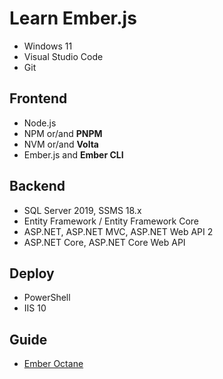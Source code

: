 # Learn Ember.js
+ Windows 11
+ Visual Studio Code
+ Git

## Frontend
+ Node.js
+ NPM or/and **PNPM**
+ NVM or/and **Volta**
+ Ember.js and **Ember CLI**

## Backend
+ SQL Server 2019, SSMS 18.x
+ Entity Framework / Entity Framework Core
+ ASP.NET, ASP.NET MVC, ASP.NET Web API 2
+ ASP.NET Core, ASP.NET Core Web API

## Deploy
+ PowerShell
+ IIS 10

## Guide
+ [Ember Octane](https://docs.google.com/document/d/1ZWpz5-wh8YMKaQULVg3YMxKvpL22ghYpTKwzQN_AKV8/)
